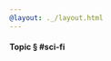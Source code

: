 ```yaml
---
@layout: ._/layout.html
---
```

#### Topic § #sci-fi

<!-- @include 2020/10/midnight-burger.md @layout: ._/article.html -->
